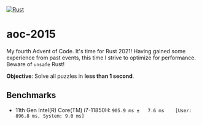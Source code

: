 [![Rust](https://github.com/michaeladler/aoc-2015/actions/workflows/rust.yml/badge.svg)](https://github.com/michaeladler/aoc-2015/actions/workflows/rust.yml)

# aoc-2015

My fourth Advent of Code. It's time for Rust 2021! Having gained some experience from past events, this time I strive to
optimize for performance. Beware of `unsafe` Rust!

**Objective**: Solve all puzzles in **less than 1 second**.

## Benchmarks

*  11th Gen Intel(R) Core(TM) i7-11850H: `905.9 ms ±   7.6 ms    [User: 896.8 ms, System: 9.0 ms]`
